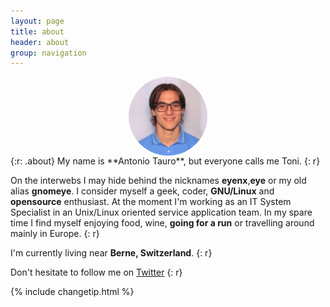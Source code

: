 ```yaml
---
layout: page
title: about 
header: about
group: navigation
---
```

<img src="/img/about.png" width="25%" style="display:block;margin-left:auto;margin-right:auto;border-radius:50%" />
{:r: .about}
My name is **Antonio Tauro**, but everyone calls me Toni. 
{: r}

On the interwebs I may hide behind the nicknames **eyenx**,**eye** or my old alias **gnomeye**.
I consider myself a geek, coder, **GNU/Linux** and **opensource** enthusiast.
At the moment I'm working as an IT System Specialist in an Unix/Linux oriented service application team.
In my spare time I find myself enjoying food, wine, **going for a run** or travelling around mainly in Europe. 
{: r}

I'm currently living near **Berne, Switzerland**.
{: r}

Don't hesitate to follow me on <a style="border: none;" href='https://twitter.com/{{ site.twitter_username }}'>Twitter<i class='fi-social-twitter size-48'></i></a>
{: r}

{% include changetip.html %}
